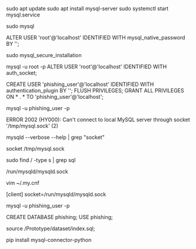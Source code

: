 sudo apt update
sudo apt install mysql-server
sudo systemctl start mysql.service

sudo mysql

ALTER USER 'root'@'localhost' IDENTIFIED WITH mysql_native_password BY '<password>';

sudo mysql_secure_installation

mysql -u root -p
ALTER USER 'root'@'localhost' IDENTIFIED WITH auth_socket;


CREATE USER 'phishing_user'@'localhost' IDENTIFIED WITH authentication_plugin BY '<password>';
FLUSH PRIVILEGES;
GRANT ALL PRIVILEGES ON * . * TO 'phishing_user'@'localhost';

mysql -u phishing_user -p

ERROR 2002 (HY000): Can't connect to local MySQL server through socket '/tmp/mysql.sock' (2)

mysqld --verbose --help | grep "socket"

socket                                                       /tmp/mysql.sock

sudo find / -type s | grep sql

/run/mysqld/mysqld.sock

vim ~/.my.cnf

[client]
socket=/run/mysqld/mysqld.sock

mysql -u phishing_user -p

CREATE DATABASE phishing;
USE phishing;

source <pathtolocalgit>/Prototype/dataset/index.sql;

pip install mysql-connector-python

